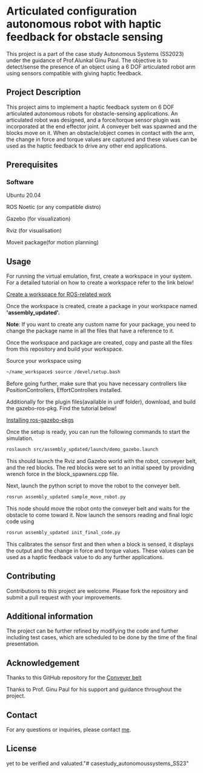 # Articulated configuration autonomous robot with haptic feedback for obstacle sensing

This project is a part of the case study Autonomous Systems (SS2023) under the guidance of Prof.Alunkal Ginu Paul. The objective is to detect/sense the presence of an object using a 6 DOF articulated robot arm using sensors compatible with giving haptic feedback.



## Project Description

This project aims to implement a haptic feedback system on 6 DOF articulated autonomous robots for obstacle-sensing applications. An articulated robot was designed, and a force/torque sensor plugin was incorporated at the end effector joint. A conveyer belt was spawned and the blocks move on it. When an obstacle/object comes in contact with the arm, the change in force and torque values are captured and these values can be used as the haptic feedback to drive any other end applications.

## Prerequisites
### Software
Ubuntu 20.04 

ROS Noetic (or any compatible distro)

Gazebo (for visualization)

Rviz (for visualisation)

Moveit package(for motion planning)

## Usage
For running the virtual emulation, first, create a workspace in your system.
For a detailed tutorial on how to create a workspace refer to the link below!

[Create a workspace for ROS-related work](http://wiki.ros.org/catkin/Tutorials/create_a_workspace)

Once the workspace is created, create a package in your workspace named **'assembly_updated'.**

**Note**: If you want to create any custom name for your package, you need to change the package name in all the files that have a reference to it.

Once the workspace and package are created, copy and paste all the files from this repository and build your workspace.

Source your workspace using
```bash
~/name_workspace$ source /devel/setup.bash
```
Before going further, make sure that you have necessary controllers like PositionControllers, EffortControllers installed.

Additionally for the plugin files(available in urdf folder), download, and build the gazebo-ros-pkg. Find the tutorial below!

[Installing ros-gazebo-pkgs](https://classic.gazebosim.org/tutorials?tut=ros_installing&cat=connect_ros)

Once the setup is ready, you can run the following commands to start the simulation.

```bash
roslaunch src/assembly_updated/launch/demo_gazebo.launch
```
This should launch the Rviz and Gazebo world with the robot, conveyer belt, and the red blocks. The red blocks were set to an initial speed by providing wrench force in the block_spawners.cpp file.

Next, launch the python script to move the robot to the conveyer belt.
```bash
rosrun assembly_updated sample_move_robot.py
```
This node should move the robot onto the conveyer belt and waits for the obstacle to come toward it. Now launch the sensors reading and final logic code using
```bash
rosrun assembly_updated init_final_code.py
```
This calibrates the sensor first and then when a block is sensed, it displays the output and the change in force and torque values. These values can be used as a haptic feedback value to do any further applications.
## Contributing
Contributions to this project are welcome. Please fork the repository and submit a pull request with your improvements.

## Additional information
The project can be further refined by modifying the code and further including test cases, which are scheduled to be done by the time of the final presentation.

## Acknowledgement
Thanks to this GitHub repository for the [Conveyer belt](https://github.com/lihuang3/ur5_ROS-Gazebo) 

Thanks to Prof. Ginu Paul for his support and guidance throughout the project.

## Contact
For any questions or inquiries, please contact [me](https://github.com/Bharadhwajsaimatha).


## License
yet to be verified and valuated."# casestudy_autonomoussystems_SS23" 
